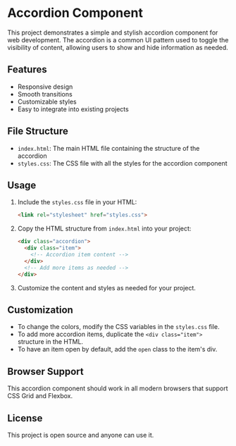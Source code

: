 # Accordion Component

This project demonstrates a simple and stylish accordion component for web development. The accordion is a common UI pattern used to toggle the visibility of content, allowing users to show and hide information as needed.

## Features

- Responsive design
- Smooth transitions
- Customizable styles
- Easy to integrate into existing projects

## File Structure

- `index.html`: The main HTML file containing the structure of the accordion
- `styles.css`: The CSS file with all the styles for the accordion component

## Usage

1. Include the `styles.css` file in your HTML:
   ```html
   <link rel="stylesheet" href="styles.css">
   ```

2. Copy the HTML structure from `index.html` into your project:
   ```html
   <div class="accordion">
     <div class="item">
       <!-- Accordion item content -->
     </div>
     <!-- Add more items as needed -->
   </div>
   ```

3. Customize the content and styles as needed for your project.

## Customization

- To change the colors, modify the CSS variables in the `styles.css` file.
- To add more accordion items, duplicate the `<div class="item">` structure in the HTML.
- To have an item open by default, add the `open` class to the item's div.

## Browser Support

This accordion component should work in all modern browsers that support CSS Grid and Flexbox.

## License

This project is open source and anyone can use it.